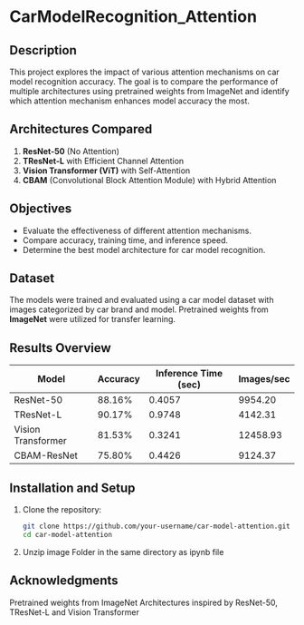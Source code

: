 # CarModelRecognition_Attention

## Description
This project explores the impact of various attention mechanisms on car model recognition accuracy. The goal is to compare the performance of multiple architectures using pretrained weights from ImageNet and identify which attention mechanism enhances model accuracy the most.

## Architectures Compared
1. **ResNet-50** (No Attention)
2. **TResNet-L** with Efficient Channel Attention
3. **Vision Transformer (ViT)** with Self-Attention
4. **CBAM** (Convolutional Block Attention Module) with Hybrid Attention

## Objectives
- Evaluate the effectiveness of different attention mechanisms.
- Compare accuracy, training time, and inference speed.
- Determine the best model architecture for car model recognition.

## Dataset
The models were trained and evaluated using a car model dataset with images categorized by car brand and model. Pretrained weights from **ImageNet** were utilized for transfer learning.

## Results Overview
| Model               | Accuracy | Inference Time (sec) | Images/sec |
|---------------------|----------|----------------------|------------|
| ResNet-50           | 88.16%   | 0.4057               | 9954.20    |
| TResNet-L           | 90.17%   | 0.9748               | 4142.31    |
| Vision Transformer  | 81.53%   | 0.3241               | 12458.93   |
| CBAM-ResNet         | 75.80%   | 0.4426               | 9124.37    |

## Installation and Setup
1. Clone the repository:
   ```bash
   git clone https://github.com/your-username/car-model-attention.git
   cd car-model-attention

2. Unzip image Folder in the same directory as ipynb file
   
## Acknowledgments
Pretrained weights from ImageNet
Architectures inspired by ResNet-50, TResNet-L and Vision Transformer
